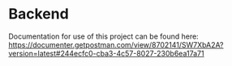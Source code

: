 # Backend
Documentation for use of this project can be found here: https://documenter.getpostman.com/view/8702141/SW7XbA2A?version=latest#244ecfc0-cba3-4c57-8027-230b6ea17a71